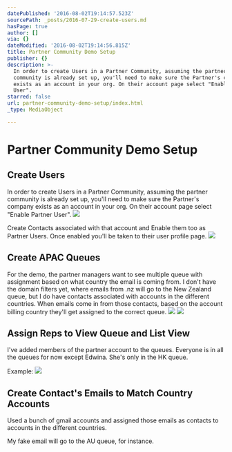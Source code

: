 ```yaml
---
datePublished: '2016-08-02T19:14:57.523Z'
sourcePath: _posts/2016-07-29-create-users.md
hasPage: true
author: []
via: {}
dateModified: '2016-08-02T19:14:56.815Z'
title: Partner Community Demo Setup
publisher: {}
description: >-
  In order to create Users in a Partner Community, assuming the partner
  community is already set up, you'll need to make sure the Partner's company
  exists as an account in your org. On their account page select "Enable Partner
  User".
starred: false
url: partner-community-demo-setup/index.html
_type: MediaObject

---
```

# Partner Community Demo Setup

## Create Users

In order to create Users in a Partner Community, assuming the partner community is already set up, you'll need to make sure the Partner's company exists as an account in your org. On their account page select "Enable Partner User".
![](https://the-grid-user-content.s3-us-west-2.amazonaws.com/5f9064bf-0262-4d97-9f72-d827ef4f3837.png)

Create Contacts associated with that account and Enable them too as Partner Users. Once enabled you'll be taken to their user profile page.
![](https://the-grid-user-content.s3-us-west-2.amazonaws.com/0f0becfc-6f61-4a54-91f4-438f917655bf.png)

## Create APAC Queues

For the demo, the partner managers want to see multiple queue with assignment based on what country the email is coming from. I don't have the domain filters yet, where emails from .nz will go to the New Zealand queue, but I do have contacts associated with accounts in the different countries. When emails come in from those contacts, based on the account billing country they'll get assigned to the correct queue.
![](https://the-grid-user-content.s3-us-west-2.amazonaws.com/7a6eb1db-22dd-4c81-8dac-504f2ca85cf3.png)
![](https://the-grid-user-content.s3-us-west-2.amazonaws.com/cc4739e2-5981-4f34-9bcb-d053dfc8b28e.png)

## Assign Reps to View Queue and List View

I've added members of the partner account to the queues. Everyone is in all the queues for now except Edwina. She's only in the HK queue.

Example:
![](https://the-grid-user-content.s3-us-west-2.amazonaws.com/412cd8b4-0985-4636-9db9-f61746aebb78.png)

## Create Contact's Emails to Match Country Accounts

Used a bunch of gmail accounts and assigned those emails as contacts to accounts in the different countries.

My fake email will go to the AU queue, for instance.